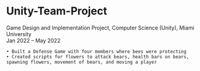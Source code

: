 # Unity-Team-Project
Game Design and Implementation Project, Computer Science (Unity), Miami University 	                                         
Jan 2022 – May 2022 
    
    • Built a Defense Game with four members where bees were protecting
    • Created scripts for flowers to attack bears, health bars on bears, spawning flowers, movement of bears, and moving a player
